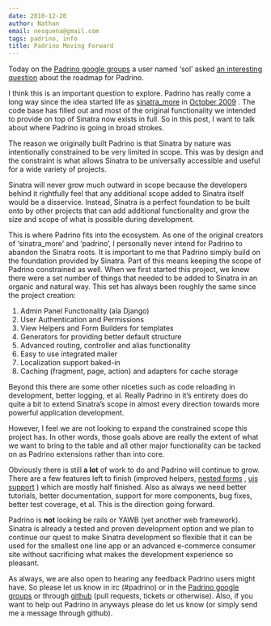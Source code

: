 ```yaml
---
date: 2010-12-20
author: Nathan
email: nesquena@gmail.com
tags: padrino, info
title: Padrino Moving Forward
---
```


Today on the [Padrino google groups](http://groups.google.com/group/padrino) a user named ‘sol’ asked [an interesting question](http://groups.google.com/group/padrino/browse_thread/thread/13e1ab4466d8794d?hl=en) about the roadmap for Padrino.

I think this is an important question to explore. Padrino has really come a long way since the idea started life as [sinatra\_more](https://github.com/nesquena/sinatra_more) in [October 2009](https://github.com/nesquena/sinatra_more/commit/badb3e64bb00253ff2c2419d58ec9bbce5920804) . The code base has filled out and most of the original functionality we intended to provide on top of Sinatra now exists in full. So in this post, I want to talk about where Padrino is going in broad strokes.

<break>

The reason we originally built Padrino is that Sinatra by nature was intentionally constrained to be very limited in
 scope. This was by design and the constraint is what allows Sinatra to be universally accessible and useful for a wide variety of projects.

Sinatra will never grow much outward in scope because the developers behind it rightfully feel that any additional scope added to Sinatra itself would be a disservice. Instead, Sinatra is a perfect foundation to be built onto by other projects that can add additional functionality and grow the size and scope of what is possible during development.

This is where Padrino fits into the ecosystem. As one of the original creators of ‘sinatra\_more’ and ‘padrino’, I personally never intend for Padrino to abandon the Sinatra roots. It is important to me that Padrino simply build on the foundation provided by Sinatra. Part of this means keeping the scope of Padrino constrained as well. When we
 first started this project, we knew there were a set number of things that needed to be added to Sinatra in an organic and natural way. This set has always been roughly the same since the project creation:

1) Admin Panel Functionality (ala Django)
 2) User Authentication and Permissions
 3) View Helpers and Form Builders for templates
 4) Generators for providing better default structure
 5) Advanced routing, controller and alias functionality
 6) Easy to use integrated mailer
 7) Localization support baked-in
 8) Caching (fragment, page, action) and adapters for cache storage

Beyond this there are some other niceties such as code reloading in development, better logging, et al. Really Padrino in it’s entirety does do quite a bit to extend Sinatra’s scope in almost every direction towards more powerful application development.

However, I feel we are not looking to expand the constrained scope this project has. In other words, those goals above are really the extent of what we want to bring to the table and all other major functionality can be tacked on as Padrino extensions rather than into core.

Obviously there is still **a lot** of work to do and Padrino will continue to grow. There are a few features left to finish (improved helpers, [nested forms](https://github.com/padrino/padrino-framework/issues#issue/188) , [ujs support](https://github.com/padrino/padrino-framework/issues#issue/158) ) which are mostly half finished. Also as always we need better tutorials, better documentation, support for more components, bug fixes, better test coverage, et al. This is the direction going forward.

Padrino is **not** looking be rails or YAWB (yet another web framework). Sinatra is already a tested and proven development option and we plan to continue our quest to make Sinatra development so flexible that it can be used for the smallest one line app or an advanced e-commerce consumer site without sacrificing what makes the development experience so pleasant.

As always, we are also open to hearing any feedback Padrino users might have. So please let us know in irc (\#padrino) or in the [Padrino google groups](http://groups.google.com/group/padrino) or through [github](https://github.com/padrino/padrino-framework) (pull requests, tickets or otherwise). Also, if you want to help out Padrino in anyways please do let us know (or simply send me a message through github).